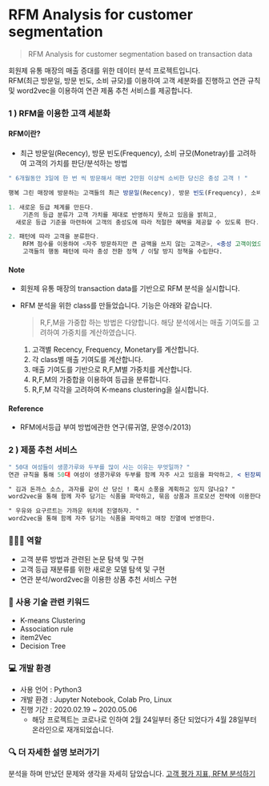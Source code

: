 # RFM Analysis for customer segmentation
> RFM Analysis for customer segmentation based on transaction data
  
회원제 유통 매장의 매출 증대를 위한 데이터 분석 프로젝트입니다.  
RFM(최근 방문일, 방문 빈도, 소비 규모)를 이용하여 고객 세분화를 진행하고 연관 규칙 및 word2vec을 이용하여 연관 제품 추천 서비스를 제공합니다.

### 1 ) RFM을 이용한 고객 세분화

#### RFM이란?
* 최근 방문일(Recency), 방문 빈도(Frequency), 소비 규모(Monetray)를 고려하여 고객의 가치를 판단/분석하는 방법

```jsx
" 6개월동안 3일에 한 번 씩 방문해서 매번 2만원 이상씩 소비한 당신은 충성 고객 ! "

행복 그린 매장에 방문하는 고객들의 최근 방문일(Recency), 방문 빈도(Frequency), 소비 규모(Monetary)를 탐색하여 다음 두 목표를 달성한다.

1. 새로운 등급 체계를 만든다.
	기존의 등급 분류가 고객 가치를 제대로 반영하지 못하고 있음을 밝히고,
  새로운 등급 기준을 마련하여 고객의 충성도에 따라 적절한 혜택을 제공할 수 있도록 한다.

2. 패턴에 따라 고객을 분류한다.
	RFM 점수를 이용하여 <자주 방문하지만 큰 금액을 쓰지 않는 고객군>, <충성 고객이었으나 이탈한 고객군>, <관심을 갖기 시작한 신규 고객군> 등으로 고객을 분류하고,
	고객들의 행동 패턴에 따라 충성 전환 정책 / 이탈 방지 정책을 수립한다.
```

#### Note
* 회원제 유통 매장의 transaction data를 기반으로 RFM 분석을 실시합니다.
* RFM 분석을 위한 class를 만들었습니다. 기능은 아래와 같습니다.

  > R,F,M을 가중합 하는 방법은 다양합니다. 해당 분석에서는 매출 기여도를 고려하여 가중치를 계산하였습니다.
  1. 고객별 Recency, Frequency, Monetary를 계산합니다.
  2. 각 class별 매출 기여도를 계산합니다.
  3. 매출 기여도를 기반으로 R,F,M별 가중치를 계산합니다.
  4. R,F,M의 가중합을 이용하여 등급을 분류합니다.
  5. R,F,M 각각을 고려하여 K-means clustering을 실시합니다.
  
  
#### Reference
* RFM에서등급 부여 방법에관한 연구(류귀열, 문영수/2013)

### **2 ) 제품 추천 서비스**

```jsx
" 50대 여성들이 생콩가루와 두부를 많이 사는 이유는 무엇일까? "
연관 규칙을 통해 50대 여성이 생콩가루와 두부를 함께 자주 사고 있음을 파악하고, < 된장찌개를 위한 재료만 모았어요. > 와 같은 묶음 상품 판매 전략에 이용한다.

" 김과 돈까스 소스, 과자를 같이 산 당신 ! 혹시 소풍을 계획하고 있지 않나요? "
word2vec을 통해 함께 자주 담기는 식품을 파악하고, 묶음 상품과 프로모션 전략에 이용한다.

" 우유와 요구르트는 가까운 위치에 진열하자. "
word2vec을 통해 함께 자주 담기는 식품을 파악하고 매장 진열에 반영한다.
```

### 🙋🏻‍♀️ 역할

- 고객 분류 방법과 관련된 논문 탐색 및 구현
- 고객 등급 재분류를 위한 새로운 모델 탐색 및 구현
- 연관 분석/word2vec을 이용한 상품 추천 서비스 구현

### 🔑 사용 기술 관련 키워드

- K-means Clustering
- Association rule
- item2Vec
- Decision Tree

### 💻 개발 환경

- 사용 언어 : Python3
- 개발 환경 : Jupyter Notebook, Colab Pro, Linux
- 진행 기간 : 2020.02.19 ~ 2020.05.06
    - 해당 프로젝트는 코로나로 인하여 2월 24일부터 중단 되었다가 4월 28일부터 온라인으로 재개되었습니다.
    
 ### 🔍 더 자세한 설명 보러가기

분석을 하며 만났던 문제와 생각을 자세히 담았습니다.
[고객 평가 지표, RFM 분석하기](https://www.notion.so/RFM-f1cd6f2358554772aff723a085832708)
